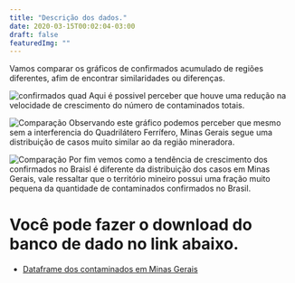 ```yaml
---
title: "Descrição dos dados."
date: 2020-03-15T00:02:04-03:00
draft: false
featuredImg: ""
---
```

Vamos comparar os gráficos de confirmados acumulado de regiões diferentes, afim de encontrar similaridades ou diferenças.

![confirmados quad](/grafico_quadrilatero.png)
Aqui é possivel perceber que houve uma redução na velocidade de crescimento do número de contaminados totais.

![Comparação](/Comparacao.png)
Observando este gráfico podemos perceber que mesmo sem a interferencia do Quadrilátero Ferrífero, Minas Gerais segue uma distribuição de casos muito similar ao da região mineradora.

![Comparação](/Brasil.png)
Por fim vemos como a tendência de crescimento dos confirmados no Braisl é diferente da distribuição dos casos em Minas Gerais, vale ressaltar que o território mineiro possui uma fração muito pequena da quantidade de contaminados confirmados no Brasil.


# Você pode fazer o download do banco de dado no link abaixo.

* [Dataframe dos contaminados em Minas Gerais](http://coronavirus.saude.mg.gov.br/images/csv-microdados/csv_sitemas.csv)